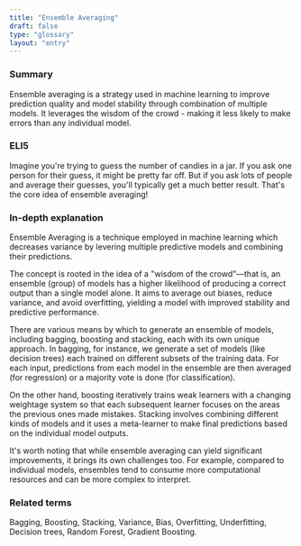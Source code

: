 ```yaml
---
title: "Ensemble Averaging"
draft: false
type: "glossary"
layout: "entry"
---
```


### Summary
Ensemble averaging is a strategy used in machine learning to improve prediction quality and model stability through combination of multiple models. It leverages the wisdom of the crowd - making it less likely to make errors than any individual model.

### ELI5
Imagine you're trying to guess the number of candies in a jar. If you ask one person for their guess, it might be pretty far off. But if you ask lots of people and average their guesses, you'll typically get a much better result. That's the core idea of ensemble averaging!

### In-depth explanation
Ensemble Averaging is a technique employed in machine learning which decreases variance by levering multiple predictive models and combining their predictions.

The concept is rooted in the idea of a "wisdom of the crowd"—that is, an ensemble (group) of models has a higher likelihood of producing a correct output than a single model alone. It aims to average out biases, reduce variance, and avoid overfitting, yielding a model with improved stability and predictive performance.

There are various means by which to generate an ensemble of models, including bagging, boosting and stacking, each with its own unique approach. In bagging, for instance, we generate a set of models (like decision trees) each trained on different subsets of the training data. For each input, predictions from each model in the ensemble are then averaged (for regression) or a majority vote is done (for classification).

On the other hand, boosting iteratively trains weak learners with a changing weightage system so that each subsequent learner focuses on the areas the previous ones made mistakes. Stacking involves combining different kinds of models and it uses a meta-learner to make final predictions based on the individual model outputs.

It's worth noting that while ensemble averaging can yield significant improvements, it brings its own challenges too. For example, compared to individual models, ensembles tend to consume more computational resources and can be more complex to interpret.





### Related terms
Bagging, Boosting, Stacking, Variance, Bias, Overfitting, Underfitting, Decision trees, Random Forest, Gradient Boosting.

